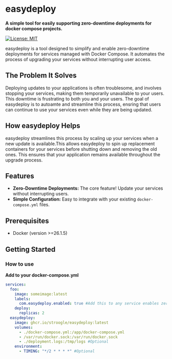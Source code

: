 # easydeploy

**A simple tool for easily supporting zero-downtime deployments for docker compose projects.**

[![License: MIT](https://img.shields.io/badge/License-MIT-yellow.svg)](https://opensource.org/licenses/MIT)

easydeploy is a tool designed to simplify and enable zero-downtime deployments for services managed with Docker Compose. It automates the process of upgrading your services without interrupting user access.

## The Problem It Solves

Deploying updates to your applications is often troublesome, and involves stopping your services, making them temporarily unavailable to your users. This downtime is frustrating to both you and your users. The goal of easydeploy is to autoamte and streamline this process, ensring that users can continue to use your services even while they are being updated.

## How easydeploy Helps

easydeploy streamlines this process by scaling up your services when a new update is available.This allows easydeploy to spin up replacement containers for your services before shutting down and removing the old ones. This ensures that your application remains available throughout the upgrade process.

## Features

* **Zero-Downtime Deployments:** The core feature! Update your services without interrupting users.
* **Simple Configuration:** Easy to integrate with your existing `docker-compose.yml` files.

## Prerequisites

* Docker (version >=26.1.5)

## Getting Started

### How to use

**Add to your docker-compose.yml**

```yaml
services:
  foo:
    image: someimage:latest
    labels:
      com.easydeploy.enabled: true #Add this to any service enables zero-downtime deployments.
    deploy:
      replicas: 2
  easydeploy:
    image: ghcr.io/stroogle/easydeploy:latest
    volumes:
      - ./docker-compose.yml:/app/docker-compose.yml
      - /var/run/docker.sock:/var/run/docker.sock
      - ./deployment.logs:/tmp/logs #Optional
    environment:
      - TIMING: "*/2 * * * *" #Optional
```
